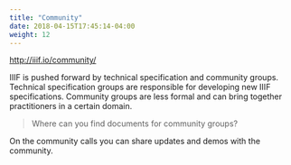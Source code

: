 ```yaml
---
title: "Community"
date: 2018-04-15T17:45:14-04:00
weight: 12
---
```


http://iiif.io/community/

<!-- #backlog:600 write community section -->

IIIF is pushed forward by technical specification and community groups. Technical specification groups are responsible for developing new IIIF specifications. Community groups are less formal and can bring together practitioners in a certain domain.

> Where can you find documents for community groups?

On the community calls you can share updates and demos with the community.

<!-- #backlog:30 add a section here on promoting IIIF. Maybe an exercise where folks work on their elevator pitches? -->
